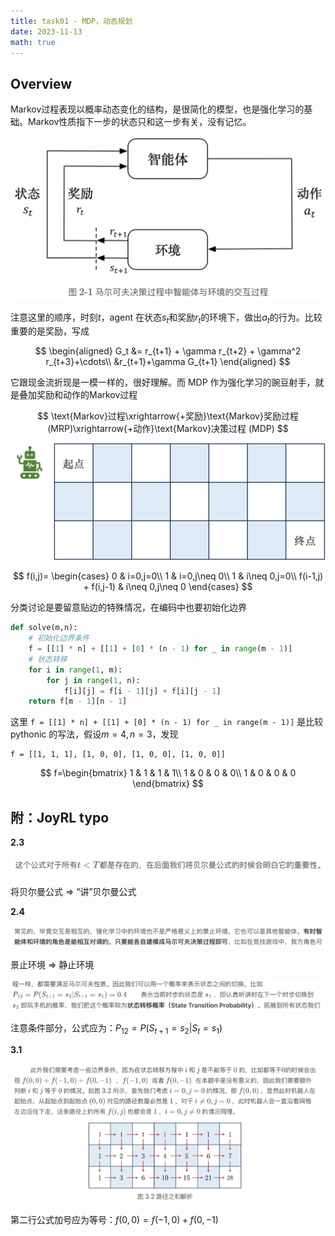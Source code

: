 ```yaml
---
title: task01 - MDP，动态规划
date: 2023-11-13
math: true
---
```


## Overview

Markov过程表现以概率动态变化的结构，是很简化的模型，也是强化学习的基础。Markov性质指下一步的状态只和这一步有关，没有记忆。

![Agent如何决策](image-4.png)

注意这里的顺序，时刻$t$，agent 在状态$s_t$和奖励$r_t$的环境下，做出$a_t$的行为。比较重要的是奖励，写成

$$
\begin{aligned}
G_t &= r_{t+1} + \gamma r_{t+2} + \gamma^2 r_{t+3}+\cdots\\
&r_{t+1}+\gamma G_{t+1}
\end{aligned}
$$

它跟现金流折现是一模一样的，很好理解。而 MDP 作为强化学习的豌豆射手，就是叠加奖励和动作的Markov过程

$$
\text{Markov}过程\xrightarrow{+奖励}\text{Markov}奖励过程 (MRP)\xrightarrow{+动作}\text{Markov}决策过程 (MDP)
$$

![动态规划面试题](image-5.png)

$$
f(i,j)=
\begin{cases}
0 & i=0,j=0\\
1 & i=0,j\neq 0\\
1 & i\neq 0,j=0\\
f(i-1,j) + f(i,j-1) & i\neq 0,j\neq 0
\end{cases}
$$

分类讨论是要留意贴边的特殊情况，在编码中也要初始化边界

```python
def solve(m,n):
    # 初始化边界条件
    f = [[1] * n] + [[1] + [0] * (n - 1) for _ in range(m - 1)] 
    # 状态转移
    for i in range(1, m):
        for j in range(1, n):
            f[i][j] = f[i - 1][j] + f[i][j - 1]
    return f[m - 1][n - 1]
```

这里 `f = [[1] * n] + [[1] + [0] * (n - 1) for _ in range(m - 1)]` 是比较 pythonic 的写法，假设$m=4,n=3$，发现

```raw
f = [[1, 1, 1], [1, 0, 0], [1, 0, 0], [1, 0, 0]]
```

$$
f=\begin{bmatrix}
1 & 1 & 1 & 1\\
1 & 0 & 0 & 0\\
1 & 0 & 0 & 0
\end{bmatrix}
$$

附：JoyRL typo
---

**2.3**

![typo1](image.png)

将贝尔曼公式 $\Rightarrow$ “讲”贝尔曼公式

**2.4**

![typo2](image-1.png)

景止环境 $\Rightarrow$ 静止环境

![typo3](image-2.png)

注意条件部分，公式应为：$P_{12}=P(S_{t+1}=s_2\vert S_{t}=s_1)$

**3.1**

![typo4](image-3.png)

第二行公式加号应为等号：$f(0,0)=f(-1,0)+f(0,-1)$

